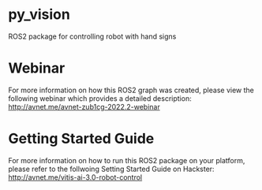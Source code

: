# py_vision
ROS2 package for controlling robot with hand signs

# Webinar
For more information on how this ROS2 graph was created, 
please view the following webinar which provides a detailed description:
http://avnet.me/avnet-zub1cg-2022.2-webinar

# Getting Started Guide
For more information on how to run this ROS2 package on your platform, 
please refer to the follwoing Setting Started Guide on Hackster:
http://avnet.me/vitis-ai-3.0-robot-control

